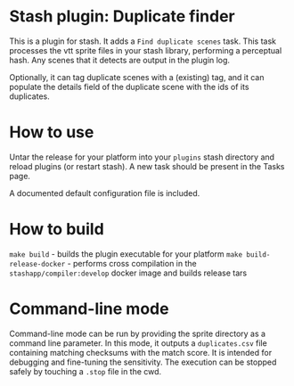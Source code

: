 # Stash plugin: Duplicate finder

This is a plugin for stash. It adds a `Find duplicate scenes` task. This task processes the vtt sprite files in your stash library, performing a perceptual hash. Any scenes that it detects are output in the plugin log. 

Optionally, it can tag duplicate scenes with a (existing) tag, and it can populate the details field of the duplicate scene with the ids of its duplicates.

# How to use

Untar the release for your platform into your `plugins` stash directory and reload plugins (or restart stash). A new task should be present in the Tasks page.

A documented default configuration file is included. 

# How to build

`make build` - builds the plugin executable for your platform
`make build-release-docker` - performs cross compilation in the `stashapp/compiler:develop` docker image and builds release tars

# Command-line mode

Command-line mode can be run by providing the sprite directory as a command line parameter. In this mode, it outputs a `duplicates.csv` file containing matching checksums with the match score. It is intended for debugging and fine-tuning the sensitivity. The execution can be stopped safely by touching a `.stop` file in the cwd.
